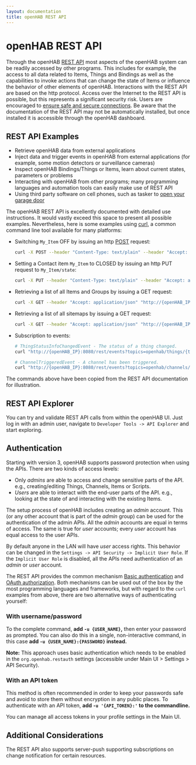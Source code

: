 ```yaml
---
layout: documentation
title: openHAB REST API
---
```


# openHAB REST API

Through the openHAB [REST API](https://en.wikipedia.org/wiki/REST_API) most aspects of the openHAB system can be readily accessed by other programs.
This includes for example, the access to all data related to Items, Things and Bindings as well as the capabilities to invoke actions that can change the state of Items or influence the behavior of other elements of openHAB.
Interactions with the REST API are based on the http protocol.
Access over the Internet to the REST API is possible, but this represents a significant security risk.
Users are encouraged to [ensure safe and secure connections](/docs/installation/security.html).
Be aware that the documentation of the REST API may not be automatically installed, but once installed it is accessible through the openHAB dashboard.

## REST API Examples

- Retrieve openHAB data from external applications
- Inject data and trigger events in openHAB from external applications (for example, some motion detectors or surveillance cameras)
- Inspect openHAB Bindings/Things or Items, learn about current states, parameters or problems
- Interacting with openHAB from other programs; many programming languages and automation tools can easily make use of REST API
- Using third party software on cell phones, such as tasker to [open your garage door](https://community.openhab.org/t/triggering-items-using-openhab-2s-rest-api-from-tasker/14027)

The openHAB REST API is excellently documented with detailed use instructions.
It would vastly exceed this space to present all possible examples.
Nevertheless, here is some examples using [curl](https://en.wikipedia.org/wiki/CURL), a common command line tool available for many platforms:

- Switching ```My_Item``` OFF by issuing an http [POST](https://en.wikipedia.org/wiki/POST_(HTTP)) request:

  ```bash
  curl -X POST --header "Content-Type: text/plain" --header "Accept: application/json" -d "OFF" "http://{openHAB_IP}:8080/rest/items/My_Item"
  ```

- Setting a Contact item  ```My_Item``` to CLOSED by issuing an http PUT request to ```My_Item/state```:

  ```bash
  curl -X PUT --header "Content-Type: text/plain" --header "Accept: application/json" -d "CLOSED" "http://{openHAB_IP}:8080/rest/items/My_Item/state"
  ```

- Retrieving a list of all Items and Groups by issuing a GET request:

  ```bash
  curl -X GET --header "Accept: application/json" "http://{openHAB_IP}:8080/rest/items?recursive=false"
  ```

- Retrieving a list of all sitemaps by issuing a GET request:

  ```bash
  curl -X GET --header "Accept: application/json" "http://{openHAB_IP}:8080/rest/sitemaps"
  ```

- Subscription to events:

  ```bash
  # ThingStatusInfoChangedEvent - The status of a thing changed.
  curl "http://{openHAB_IP}:8080/rest/events?topics=openhab/things/{thingUID}/statuschanged"

  # ChannelTriggeredEvent - A channel has been triggered.
  curl "http://{openHAB_IP}:8080/rest/events?topics=openhab/channels/{channelUID}/triggered"
  ```

The commands above have been copied from the REST API documentation for illustration.

## REST API Explorer

You can try and validate REST API calls from within the openHAB UI.
Just log in with an admin user, navigate to `Developer Tools -> API Explorer` and start exploring.

## Authentication

Starting with version 3, openHAB supports password protection when using the APIs.
There are two kinds of access levels:
- Only *admins* are able to access and change sensitive parts of the API.
  e.g., creating/editing Things, Channels, Items or Scripts.
- *Users* are able to interact with the end-user parts of the API.
  e.g., looking at the state of and interacting with the existing Items.

The setup process of openHAB includes creating an *admin* account.
This (or any other account that is part of the *admin* group) can be used for the authentication of the admin APIs.
All the *admin* accounts are equal in terms of access.
The same is true for *user* accounts; every *user* account has equal access to the user APIs.

By default anyone in the LAN will have *user* access rights.
This behavior can be changed in the `Settings -> API Security -> Implicit User Role`.
If the `Implicit User Role` is disabled, all the APIs need authentication of an *admin* or *user* account.

The REST API provides the common mechanism [Basic authentication](https://en.wikipedia.org/wiki/Basic_access_authentication) and [OAuth authorization](https://en.wikipedia.org/wiki/OAuth).
Both mechanisms can be used out of the box by the most programming languages and frameworks, but with regard to the `curl` examples from above, there are two alternative ways of authenticating yourself:

### With username/password

To the complete command, **add `-u {USER_NAME}`,** then enter your password as prompted.
You can also do this in a single, non-interactive command, in this case **add `-u {USER_NAME}:{PASSWORD}` instead.**

**Note:** This approach uses basic authentication which needs to be enabled in the `org.openhab.restauth` settings (accessible under Main UI > Settings > API Security).

### With an API token

This method is often recommended in order to keep your passwords safe and avoid to store them without encryption in any public places.
To authenticate with an API token, **add `-u '{API_TOKEN}:'` to the commandline.**

You can manage all access tokens in your profile settings in the Main UI.

## Additional Considerations

The REST API also supports server-push supporting subscriptions on change notification for certain resources.
